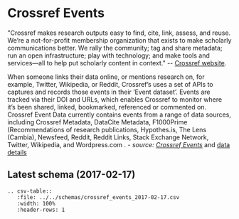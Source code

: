 # Crossref Events

"Crossref makes research outputs easy to find, cite, link, assess, and reuse. We’re a not-for-profit
membership organization that exists to make scholarly communications better. We rally the community;
tag and share metadata; run an open infrastructure; play with technology; and make tools and
services—all to help put scholarly content in context."
-- [Crossref website](https://www.crossref.org/).

When someone links their data online, or mentions research on, for example, Twitter, 
Wikipedia, or Reddit, Crossref’s uses a set of APIs to captures and records those events in 
their ‘Event dataset’. Events are tracked via their DOI and URLs, which enables Crossref to 
monitor where it’s been shared, linked, bookmarked, referenced or commented on. 
Crossref Event Data currently contains events from a range of data sources, including 
Crossref Metadata, DataCite Metadata, F1000Prime (Recommendations of research publications, 
Hypothes.is, The Lens (Cambia), Newsfeed, Reddit, Reddit Links, Stack Exchange Network, 
Twitter, Wikipedia, and Wordpress.com
. _- source: [Crossref Events](https://www.crossref.org/services/event-data/)_ 
and [data details](https://www.eventdata.crossref.org/guide/data/events/)

## Latest schema (2017-02-17)
``` eval_rst
.. csv-table::
   :file: ../../schemas/crossref_events_2017-02-17.csv
   :width: 100%
   :header-rows: 1
```